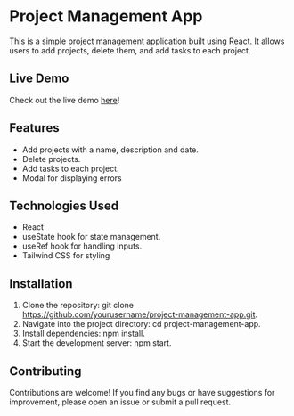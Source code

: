 # Project Management App

This is a simple project management application built using React. It allows users to add projects, delete them, and add tasks to each project.

## Live Demo
Check out the live demo [here](https://project-management-app-oi.netlify.app/)!

## Features
- Add projects with a name, description and date.
- Delete projects.
- Add tasks to each project.
- Modal for displaying errors

## Technologies Used
- React
- useState hook for state management.
- useRef hook for handling inputs.
- Tailwind CSS for styling

## Installation
1. Clone the repository: git clone https://github.com/yourusername/project-management-app.git.
2. Navigate into the project directory: cd project-management-app.
3. Install dependencies: npm install.
4. Start the development server: npm start.

## Contributing
Contributions are welcome! If you find any bugs or have suggestions for improvement, please open an issue or submit a pull request.
